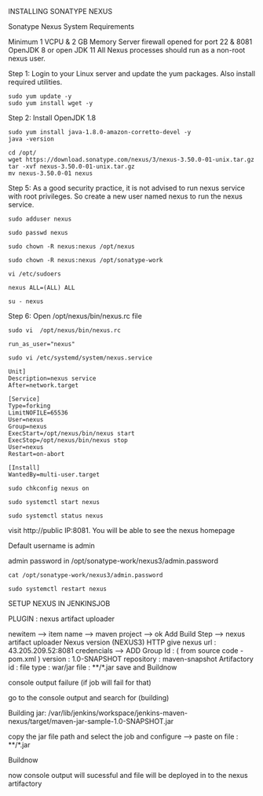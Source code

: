 INSTALLING SONATYPE NEXUS


Sonatype Nexus System Requirements


Minimum 1 VCPU & 2 GB Memory
Server firewall opened for port 22 & 8081
OpenJDK 8 or open JDK 11
All Nexus processes should run as a non-root nexus user.

Step 1: Login to your Linux server and update the yum packages. Also install required utilities.
````
sudo yum update -y
sudo yum install wget -y
````
Step 2: Install OpenJDK 1.8
````
sudo yum install java-1.8.0-amazon-corretto-devel -y
java -version
````
````
cd /opt/
wget https://download.sonatype.com/nexus/3/nexus-3.50.0-01-unix.tar.gz
tar -xvf nexus-3.50.0-01-unix.tar.gz
mv nexus-3.50.0-01 nexus
````

Step 5: As a good security practice, it is not advised to run nexus service with root privileges. So create a new user named nexus to run the nexus service.
````
sudo adduser nexus
````
````
sudo passwd nexus
````
````
sudo chown -R nexus:nexus /opt/nexus
````
````
sudo chown -R nexus:nexus /opt/sonatype-work
````
````
vi /etc/sudoers
````
````
nexus ALL=(ALL) ALL
````
````
su - nexus
````
Step 6: Open /opt/nexus/bin/nexus.rc file
````
sudo vi  /opt/nexus/bin/nexus.rc
````
````
run_as_user="nexus"
````
````     
sudo vi /etc/systemd/system/nexus.service
````
````
Unit]
Description=nexus service
After=network.target

[Service]
Type=forking
LimitNOFILE=65536
User=nexus
Group=nexus
ExecStart=/opt/nexus/bin/nexus start
ExecStop=/opt/nexus/bin/nexus stop
User=nexus
Restart=on-abort

[Install]
WantedBy=multi-user.target
````
````
sudo chkconfig nexus on
````
````
sudo systemctl start nexus
````
````
sudo systemctl status nexus
````
visit http://public IP:8081. You will be able to see the nexus homepage

Default username is admin

admin password in /opt/sonatype-work/nexus3/admin.password
````
cat /opt/sonatype-work/nexus3/admin.password
````
````
sudo systemctl restart nexus
````



SETUP NEXUS IN JENKINSJOB


PLUGIN : nexus artifact uploader

newitem --> item name --> maven project  --> ok
Add Build Step --> nexus artifact uploader
Nexus version (NEXUS3)
HTTP
give nexus url : 43.205.209.52:8081
credencials --> ADD
Group Id : ( from source code - pom.xml )
version : 1.0-SNAPSHOT
repository : maven-snapshot
Artifactory id :
file type : war/jar
file : **/*.jar
save and Buildnow

console output failure (if job will fail for that)

go to the console output and search for (building)

Building jar: /var/lib/jenkins/workspace/jenkins-maven-nexus/target/maven-jar-sample-1.0-SNAPSHOT.jar

copy the jar file path and select the job and configure --> paste on file : **/*.jar

Buildnow

now console output will sucessful and file will be deployed in to the nexus artifactory
